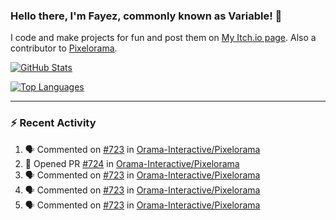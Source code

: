 ### Hello there, I'm Fayez, commonly known as Variable! 👋
I code and make projects for fun and post them on [My Itch.io page](https://variable-industries.itch.io/). Also a contributor to [Pixelorama](https://github.com/Orama-Interactive/Pixelorama).

[![GitHub Stats](https://github-readme-stats.vercel.app/api/?username=Variable-ind&show_icons=true&theme=merko)](https://github.com/anuraghazra/github-readme-stats)

[![Top Languages](https://github-readme-stats.vercel.app/api/top-langs/?username=Variable-ind&layout=compact&theme=merko)](https://github.com/anuraghazra/github-readme-stats)

---

### :zap: Recent Activity

<!--START_SECTION:activity-->
1. 🗣 Commented on [#723](https://github.com/Orama-Interactive/Pixelorama/issues/723) in [Orama-Interactive/Pixelorama](https://github.com/Orama-Interactive/Pixelorama)
2. 💪 Opened PR [#724](https://github.com/Orama-Interactive/Pixelorama/pull/724) in [Orama-Interactive/Pixelorama](https://github.com/Orama-Interactive/Pixelorama)
3. 🗣 Commented on [#723](https://github.com/Orama-Interactive/Pixelorama/issues/723) in [Orama-Interactive/Pixelorama](https://github.com/Orama-Interactive/Pixelorama)
4. 🗣 Commented on [#723](https://github.com/Orama-Interactive/Pixelorama/issues/723) in [Orama-Interactive/Pixelorama](https://github.com/Orama-Interactive/Pixelorama)
5. 🗣 Commented on [#723](https://github.com/Orama-Interactive/Pixelorama/issues/723) in [Orama-Interactive/Pixelorama](https://github.com/Orama-Interactive/Pixelorama)
<!--END_SECTION:activity-->

<!--
**Variable-ind/Variable-ind** is a ✨ _special_ ✨ repository because its `README.md` (this file) appears on your GitHub profile.

Here are some ideas to get you started:
- 🌱 I’m currently studying at ...
- 🔭 I’m currently working on ...
- 👯 I’m looking to collaborate on ...
- 🤔 I’m looking for help with ...
- 💬 Ask me about ...
- 📫 How to reach me: ...
- ⚡ Fun fact: ...
-->
